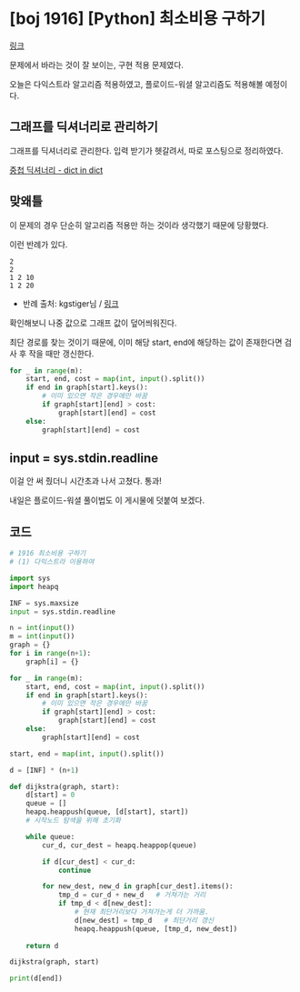 # [boj 1916] [Python] 최소비용 구하기

[링크](https://www.acmicpc.net/problem/1916)

문제에서 바라는 것이 잘 보이는, 구현 적용 문제였다.

오늘은 다익스트라 알고리즘 적용하였고, 플로이드-워셜 알고리즘도 적용해볼 예정이다.

## 그래프를 딕셔너리로 관리하기

그래프를 딕셔너리로 관리한다. 입력 받기가 헷갈려서, 따로 포스팅으로 정리하였다.

[중첩 딕셔너리 - dict in dict](https://velog.io/@0008mari/Python-%EC%A4%91%EC%B2%A9-%EB%94%95%EC%85%94%EB%84%88%EB%A6%AC-dict-in-dict)


## 맞왜틀

이 문제의 경우 단순히 알고리즘 적용만 하는 것이라 생각했기 때문에 당황했다.

이런 반례가 있다.

```
2
2
1 2 10
1 2 20
```

* 반례 출처: kgstiger님 / [링크](https://www.acmicpc.net/board/view/52793)

확인해보니 나중 값으로 그래프 값이 덮어씌워진다.

최단 경로를 찾는 것이기 때문에, 이미 해당 start, end에 해당하는 값이 존재한다면 검사 후 작을 때만 갱신한다.

```python
for _ in range(m):
    start, end, cost = map(int, input().split())
    if end in graph[start].keys():
        # 이미 있으면 작은 경우에만 바꿈
        if graph[start][end] > cost:
            graph[start][end] = cost
    else:
        graph[start][end] = cost
```

## input = sys.stdin.readline

이걸 안 써 줬더니 시간초과 나서 고쳤다. 통과!

내일은 플로이드-워셜 풀이법도 이 게시물에 덧붙여 보겠다.

## 코드

```python
# 1916 최소비용 구하기
# (1) 다익스트라 이용하여 

import sys
import heapq

INF = sys.maxsize
input = sys.stdin.readline

n = int(input())
m = int(input())
graph = {}
for i in range(n+1):
    graph[i] = {}

for _ in range(m):
    start, end, cost = map(int, input().split())
    if end in graph[start].keys():
        # 이미 있으면 작은 경우에만 바꿈
        if graph[start][end] > cost:
            graph[start][end] = cost
    else:
        graph[start][end] = cost

start, end = map(int, input().split())

d = [INF] * (n+1)

def dijkstra(graph, start):
    d[start] = 0
    queue = []
    heapq.heappush(queue, [d[start], start])
    # 시작노드 탐색을 위해 초기화

    while queue:
        cur_d, cur_dest = heapq.heappop(queue)

        if d[cur_dest] < cur_d:
            continue

        for new_dest, new_d in graph[cur_dest].items():
            tmp_d = cur_d + new_d   # 거쳐가는 거리
            if tmp_d < d[new_dest]:
                # 현재 최단거리보다 거쳐가는게 더 가까움.
                d[new_dest] = tmp_d   # 최단거리 갱신
                heapq.heappush(queue, [tmp_d, new_dest])
    
    return d

dijkstra(graph, start)

print(d[end])
```